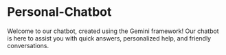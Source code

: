 # Personal-Chatbot
Welcome to our chatbot, created using the Gemini framework! Our chatbot is here to assist you with quick answers, personalized help, and friendly conversations. 
